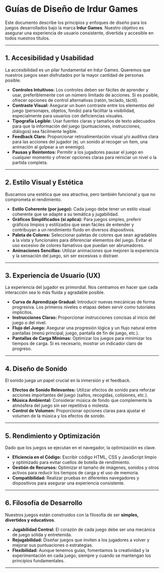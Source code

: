 # Guías de Diseño de Irdur Games

Este documento describe los principios y enfoques de diseño para los juegos desarrollados bajo la marca **Irdur Games**. Nuestro objetivo es asegurar una experiencia de usuario consistente, divertida y accesible en todos nuestros títulos.

---

## 1. Accesibilidad y Usabilidad

La accesibilidad es un pilar fundamental en Irdur Games. Queremos que nuestros juegos sean disfrutados por la mayor cantidad de personas posible.

* **Controles Intuitivos:** Los controles deben ser fáciles de aprender y usar, preferiblemente con un número limitado de acciones. Si es posible, ofrecer opciones de control alternativas (ratón, teclado, táctil).
* **Contraste Visual:** Asegurar un buen contraste entre los elementos del juego (personajes, objetos, fondo) para facilitar la visibilidad, especialmente para usuarios con deficiencias visuales.
* **Tipografía Legible:** Usar fuentes claras y tamaños de texto adecuados para que la información del juego (puntuaciones, instrucciones, diálogos) sea fácilmente legible.
* **Feedback Claro:** Proporcionar retroalimentación visual y/o auditiva clara para las acciones del jugador (ej. un sonido al recoger un ítem, una animación al golpear a un enemigo).
* **Pausas y Reintentos:** Permitir a los jugadores pausar el juego en cualquier momento y ofrecer opciones claras para reiniciar un nivel o la partida completa.

---

## 2. Estilo Visual y Estética

Buscamos una estética que sea atractiva, pero también funcional y que no comprometa el rendimiento.

* **Estilo Coherente (por juego):** Cada juego debe tener un estilo visual coherente que se adapte a su temática y jugabilidad.
* **Gráficos Simplificados (si aplica):** Para juegos simples, preferir gráficos limpios y estilizados que sean fáciles de entender y contribuyan a un rendimiento fluido en diversos dispositivos.
* **Paleta de Colores:** Seleccionar paletas de colores que sean agradables a la vista y funcionales para diferenciar elementos del juego. Evitar el uso excesivo de colores llamativos que puedan ser abrumadores.
* **Animaciones Sencillas:** Utilizar animaciones que mejoren la experiencia y la sensación del juego, sin ser excesivas o distraer.

---

## 3. Experiencia de Usuario (UX)

La experiencia del jugador es primordial. Nos centramos en hacer que cada interacción sea lo más fluida y agradable posible.

* **Curva de Aprendizaje Gradual:** Introducir nuevas mecánicas de forma progresiva. Los primeros niveles o etapas deben servir como tutoriales implícitos.
* **Instrucciones Claras:** Proporcionar instrucciones concisas al inicio del juego o del nivel.
* **Flujo del Juego:** Asegurar una progresión lógica y un flujo natural entre pantallas (menú principal, juego, pantalla de fin de juego, etc.).
* **Pantallas de Carga Mínimas:** Optimizar los juegos para minimizar los tiempos de carga. Si es necesario, mostrar un indicador claro de progreso.

---

## 4. Diseño de Sonido

El sonido juega un papel crucial en la inmersión y el feedback.

* **Efectos de Sonido Relevantes:** Utilizar efectos de sonido para reforzar acciones importantes del juego (saltos, recogidas, colisiones, etc.).
* **Música Ambiental:** Considerar música de fondo que complemente la atmósfera del juego sin ser repetitiva o molesta.
* **Control de Volumen:** Proporcionar opciones claras para ajustar el volumen de la música y los efectos de sonido.

---

## 5. Rendimiento y Optimización

Dado que los juegos se ejecutan en el navegador, la optimización es clave.

* **Eficiencia en el Código:** Escribir código HTML, CSS y JavaScript limpio y optimizado para evitar cuellos de botella de rendimiento.
* **Gestión de Recursos:** Optimizar el tamaño de imágenes, sonidos y otros activos para reducir los tiempos de carga y el uso de memoria.
* **Compatibilidad:** Realizar pruebas en diferentes navegadores y dispositivos para asegurar una experiencia consistente.

---

## 6. Filosofía de Desarrollo

Nuestros juegos están construidos con la filosofía de ser **simples, divertidos y educativos**.

* **Jugabilidad Central:** El corazón de cada juego debe ser una mecánica de juego sólida y entretenida.
* **Rejugabilidad:** Diseñar juegos que inviten a los jugadores a volver y mejorar sus puntuaciones o estrategias.
* **Flexibilidad:** Aunque tenemos guías, fomentamos la creatividad y la experimentación en cada juego, siempre y cuando se mantengan los principios fundamentales.

---